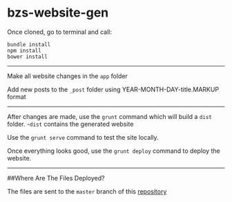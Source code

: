 # bzs-website-gen

Once cloned, go to terminal and call:

```
bundle install
npm install
bower install
```

---

Make all website changes in the `app` folder

Add new posts to the `_post` folder using YEAR-MONTH-DAY-title.MARKUP format

---

After changes are made, use the `grunt` command which will build a `dist` folder.
-`dist` contains the generated website

Use the `grunt serve` command to test the site locally.

Once everything looks good, use the `grunt deploy` command to deploy the website.

---

##Where Are The Files Deployed?

The files are sent to the `master` branch of this [repository](https://github.com/BlastZoneStudios/BlastZoneStudios.github.io)
